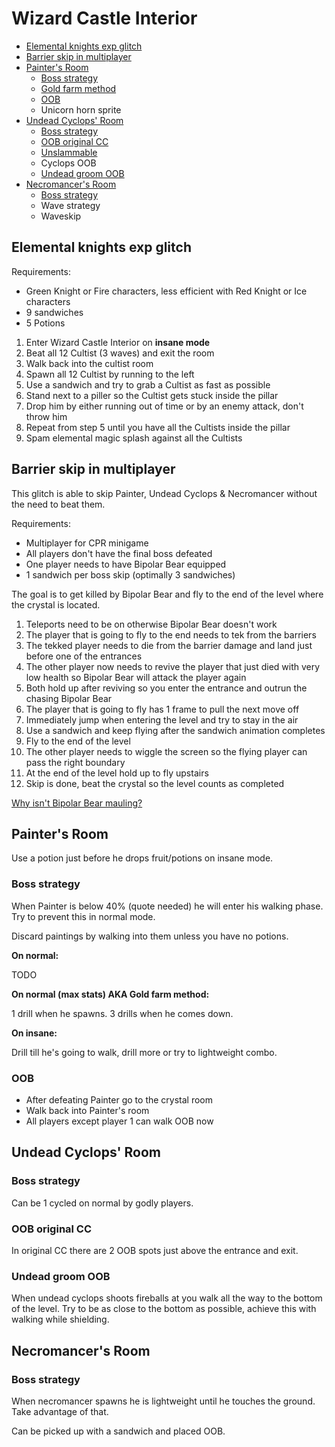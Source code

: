 # Wizard Castle Interior

- [Elemental knights exp glitch](#exp-glitch)
- [Barrier skip in multiplayer](#barrier-skip)
- [Painter's Room](#painter)
  - [Boss strategy](#painter-strategy)
  - [Gold farm method](#painter-gold)
  - [OOB](#painter-oob)
  - Unicorn horn sprite
- [Undead Cyclops' Room](#cyclops)
  - [Boss strategy](#cyclops-strategy)
  - [OOB original CC](#cyclops-oob)
  - [Unslammable](/Gameplay/Glitches#unslammable)
  - Cyclops OOB
  - [Undead groom OOB](#groom-oob)
- [Necromancer's Room](#necromancer)
  - [Boss strategy](#necro-strategy)
  - Wave strategy
  - Waveskip

## <a name="exp-glitch"></a>Elemental knights exp glitch

Requirements:

- Green Knight or Fire characters, less efficient with Red Knight or Ice characters
- 9 sandwiches
- 5 Potions

1. Enter Wizard Castle Interior on **insane mode**
2. Beat all 12 Cultist (3 waves) and exit the room
3. Walk back into the cultist room
4. Spawn all 12 Cultist by running to the left
5. Use a sandwich and try to grab a Cultist as fast as possible
6. Stand next to a piller so the Cultist gets stuck inside the pillar
7. Drop him by either running out of time or by an enemy attack, don't throw him
8. Repeat from step 5 until you have all the Cultists inside the pillar
9. Spam elemental magic splash against all the Cultists

## <a name="barrier-skip"></a>Barrier skip in multiplayer

This glitch is able to skip Painter, Undead Cyclops & Necromancer without the need to beat them.

Requirements:

- Multiplayer for CPR minigame
- All players don't have the final boss defeated
- One player needs to have Bipolar Bear equipped
- 1 sandwich per boss skip (optimally 3 sandwiches)

The goal is to get killed by Bipolar Bear and fly to the end of the level where the crystal is located.

1. Teleports need to be on otherwise Bipolar Bear doesn't work
2. The player that is going to fly to the end needs to tek from the barriers
3. The tekked player needs to die from the barrier damage and land just before one of the entrances
4. The other player now needs to revive the player that just died with very low health so Bipolar Bear will attack the player again
5. Both hold up after reviving so you enter the entrance and outrun the chasing Bipolar Bear
6. The player that is going to fly has 1 frame to pull the next move off
7. Immediately jump when entering the level and try to stay in the air
8. Use a sandwich and keep flying after the sandwich animation completes
9. Fly to the end of the level
10. The other player needs to wiggle the screen so the flying player can pass the right boundary
11. At the end of the level hold up to fly upstairs
12. Skip is done, beat the crystal so the level counts as completed

[Why isn't Bipolar Bear mauling?](/Gameplay/AnimalOrbs.md#bipolar)

## <a name="painter"></a>Painter's Room

Use a potion just before he drops fruit/potions on insane mode.

### <a name="painter-strategy"></a>Boss strategy

When Painter is below 40% (quote needed) he will enter his walking phase. Try to prevent this in normal mode.

Discard paintings by walking into them unless you have no potions.

**On normal:**

TODO

**On normal (max stats) AKA <a name="painter-gold"></a>Gold farm method:**

1 drill when he spawns.
3 drills when he comes down.

**On insane:**

Drill till he's going to walk, drill more or try to lightweight combo.

### <a name="painter-oob"></a>OOB

- After defeating Painter go to the crystal room
- Walk back into Painter's room
- All players except player 1 can walk OOB now

## <a name="cyclops"></a>Undead Cyclops' Room

### <a name="cyclops-strategy"></a>Boss strategy

Can be 1 cycled on normal by godly players.

### <a name="cyclops-oob"></a>OOB original CC

In original CC there are 2 OOB spots just above the entrance and exit.

### <a name="groom-oob"></a>Undead groom OOB

When undead cyclops shoots fireballs at you walk all the way to the bottom of the level.
Try to be as close to the bottom as possible, achieve this with walking while shielding.

## <a name="necromancer"></a>Necromancer's Room

### <a name="necro-strategy"></a>Boss strategy

When necromancer spawns he is lightweight until he touches the ground. Take advantage of that.

Can be picked up with a sandwich and placed OOB.
